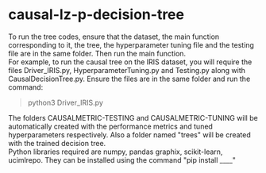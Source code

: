 # causal-lz-p-decision-tree
To run the tree codes, ensure that the dataset, the main function corresponding to it, the tree, the hyperparameter tuning file and the testing file are in the same folder. Then run the main function.    
For example, to run the causal tree on the IRIS dataset, you will require the files Driver_IRIS.py, HyperparameterTuning.py and Testing.py along with CausalDecisionTree.py. Ensure the files are in the same folder and run the command:   
>python3 Driver_IRIS.py

The folders CAUSALMETRIC-TESTING and CAUSALMETRIC-TUNING will be automatically created with the performance metrics and tuned hyperparameters respectively. Also a folder named "trees" will be created with the trained decision tree.   
Python libraries required are numpy, pandas graphix, scikit-learn, ucimlrepo. They can be installed using the command "pip install ____"

